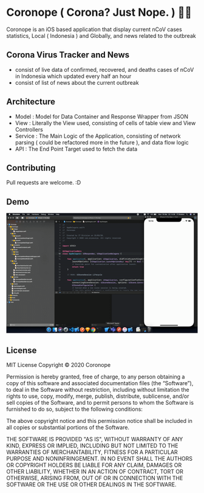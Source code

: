 # Coronope ( Corona? Just Nope. ) 🙅🙅
Coronope is an iOS based application that display current nCoV cases statistics, Local ( Indonesia ) and Globally, and news related to the outbreak 

## Corona Virus Tracker and News
+ consist of live data of confirmed, recovered, and deaths cases of nCoV in Indonesia which updated every half an hour
+ consist of list of news about the current outbreak

## Architecture
+ Model : Model for Data Container and Response Wrapper from JSON
+ View : Literally the View used, consisting of cells of table view and View Controllers
+ Service : The Main Logic of the Application, consisting of network parsing ( could be refactored more in the future ), and data flow logic
+ API : The End Point Target used to fetch the data

## Contributing
Pull requests are welcome. :D

## Demo
![](demo.gif)

## License

MIT License
Copyright © 2020 Coronope

Permission is hereby granted, free of charge, to any person obtaining a copy of this software and associated documentation files (the “Software”), to deal in the Software without restriction, including without limitation the rights to use, copy, modify, merge, publish, distribute, sublicense, and/or sell copies of the Software, and to permit persons to whom the Software is furnished to do so, subject to the following conditions:

The above copyright notice and this permission notice shall be included in all copies or substantial portions of the Software.

THE SOFTWARE IS PROVIDED "AS IS", WITHOUT WARRANTY OF ANY KIND, EXPRESS OR IMPLIED, INCLUDING BUT NOT LIMITED TO THE WARRANTIES OF MERCHANTABILITY, FITNESS FOR A PARTICULAR PURPOSE AND NONINFRINGEMENT. IN NO EVENT SHALL THE AUTHORS OR COPYRIGHT HOLDERS BE LIABLE FOR ANY CLAIM, DAMAGES OR OTHER LIABILITY, WHETHER IN AN ACTION OF CONTRACT, TORT OR OTHERWISE, ARISING FROM, OUT OF OR IN CONNECTION WITH THE SOFTWARE OR THE USE OR OTHER DEALINGS IN THE SOFTWARE.
